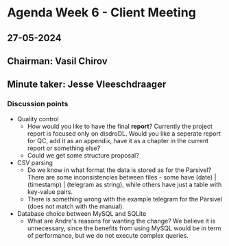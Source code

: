 # Agenda Week 6 - Client Meeting

## 27-05-2024

## Chairman: Vasil Chirov
## Minute taker: Jesse Vleeschdraager

### Discussion points
- Quality control
    - How would you like to have the final **report**? Currently the project report is focused only on disdroDL. Would you like a seperate report for QC, add it as an appendix, have it as a chapter in the current report or something else?
    - Could we get some structure proposal?
- CSV parsing
    - Do we know in what format the data is stored as for the Parsivel? There are some inconsistencies between files - some have (date) | (timestamp) | (telegram as string), while others have just a table with key-value pairs.
    - There is something wrong with the example telegram for the Parsivel (does not match with the manual).
- Database choice between MySQL and SQLite
    - What are Andre's reasons for wanting the change? We believe it is unnecessary, since the benefits from using MySQL would be in term of performance, but we do not execute complex queries.